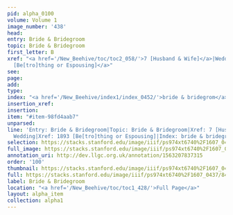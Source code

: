```yaml
---
pid: alpha_0100
volume: Volume 1
image_number: '438'
head: 
entry: Bride & Bridegroom
topic: Bride & Bridegroom
first_letter: B
xref: "<a href='/New_Beehive/toc/toc2_058/'>7 [Husband & Wife]</a>|Wedding|<a href='/New_Beehive/toc/toc2_351/'>1893
  [Be[tro]thing or Espousing]</a>"
see: 
page: 
add: 
type: 
index: "<a href='/New_Beehive/index1/index_0452/'>bride & bridegrom</a>"
insertion_xref: 
insertion: 
item: "#item-98fd4aab7"
unparsed: 
line: 'Entry: Bride & Bridegroom|Topic: Bride & Bridegroom|Xref: 7 [Husband & Wife]|Xref:
  Wedding|Xref: 1893 [Be[tro]thing or Espousing]|Index: bride & bridegrom|#item-98fd4aab7'
selection: https://stacks.stanford.edu/image/iiif/ps974xt6740%2F1607_0437/846,2027,2974,554/full/0/default.jpg
full_image: https://stacks.stanford.edu/image/iiif/ps974xt6740%2F1607_0437/full/full/0/default.jpg
annotation_uri: http://dev.llgc.org.uk/annotation/1563207837315
order: '100'
thumbnail: https://stacks.stanford.edu/image/iiif/ps974xt6740%2F1607_0437/846,2027,600,180/250,/0/default.jpg
full: https://stacks.stanford.edu/image/iiif/ps974xt6740%2F1607_0437/846,2027,2974,554/full/0/default.jpg
label: Bride & Bridegroom
location: "<a href='/New_Beehive/toc/toc1_428/'>Full Page</a>"
layout: alpha_item
collection: alpha1
---
```

